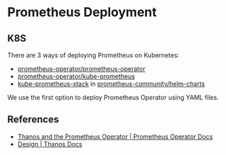 # Prometheus Deployment

## K8S

There are 3 ways of deploying Prometheus on Kubernetes:

- [prometheus-operator/prometheus-operator](https://github.com/prometheus-operator/prometheus-operator)
- [prometheus-operator/kube-prometheus](https://github.com/prometheus-operator/kube-prometheus)
- [kube-prometheus-stack](https://github.com/prometheus-community/helm-charts/tree/main/charts/kube-prometheus-stack) in [prometheus-community/helm-charts](https://github.com/prometheus-community/helm-charts)

We use the first option to deploy Prometheus Operator using YAML files.


## References

- [Thanos and the Prometheus Operator | Prometheus Operator Docs](https://prometheus-operator.dev/docs/platform/thanos/)
- [Design | Thanos Docs](https://thanos.io/tip/thanos/design.md/)